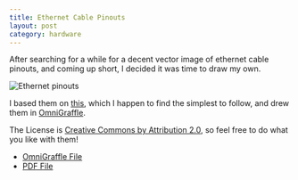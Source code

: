 ```yaml
--- 
title: Ethernet Cable Pinouts
layout: post
category: hardware
---
```

After searching for a while for a decent vector image of ethernet cable pinouts, and coming up short, I decided it was time to draw my own.

![Ethernet pinouts](http://files.my-mili.eu/ethernet_cables.png "Ethernet cables")

I based them on [this](http://technical.philex.com/networks/web/explain/images/cabst.jpg "Ethernet cable pinout"), which I happen to find the simplest to follow, and drew them in [OmniGraffle](http://www.omnigroup.com/applications/OmniGraffle/ "The Omni Group - OmniGraffle").

The License is [Creative Commons by Attribution 2.0](http://creativecommons.org/licenses/by/2.0/ "Creative Commons Attribution 2.0 Generic"), so feel free to do what you like with them!

  * [OmniGraffle File](http://files.my-mili.eu/ethernet_cables.graffle.zip "Ethernet Cables")
  * [PDF File](http://files.my-mili.eu/ethernet_cables.pdf "Ethernet Cables")
